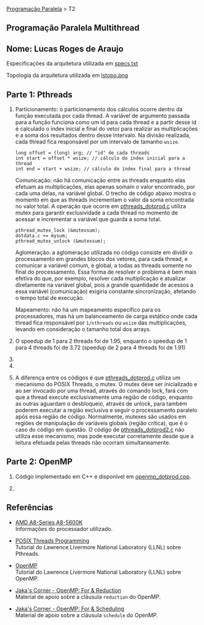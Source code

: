 [Programação Paralela](https://github.com/lucasroges/elc139-2019a) > T2

Programação Paralela Multithread
--------------------------------

Nome: Lucas Roges de Araujo
--------------------------------

Especificações da arquitetura utilizada em [specs.txt](https://github.com/lucasroges/elc139-2019a/blob/master/trabalhos/t2/specs.txt)

Topologia da arquitetura utilizada em [lstopo.png]()

## Parte 1: Pthreads

1. Particionamento: o particionamento dos cálculos ocorre dentro da função executada por cada thread. A variável de argumento passada para a função funciona como um id para cada thread e a partir desse id é calculado o índex inicial e final do vetor para realizar as multiplicações e a soma dos resultados dentro desse intervalo. Na divisão realizada, cada thread fica responsável por um intervalo de tamanho ```wsize```.
   ```
   long offset = (long) arg; // "id" de cada threads
   int start = offset * wsize; // cálculo do índex inicial para a thread
   int end = start + wsize; // cálculo do índex final para a thread
   ```

   Comunicação: não há comunicação entre as threads enquanto elas efetuam as multiplicações, elas apenas somam o valor encontrado, por cada uma delas, na variável global. O trecho de código abaixo mostra o momento em que as threads incrementam o valor da soma encontrada no valor total. A operação que ocorre em [pthreads_dotprod.c](pthreads_dotprod/pthreads_dotprod.c) utiliza mutex para garantir exclusividade a cada thread no momento de acessar e incrementar a variável que guarda a soma total.
   ```
   pthread_mutex_lock (&mutexsum);
   dotdata.c += mysum;
   pthread_mutex_unlock (&mutexsum);
   ```

   Aglomeração: a aglomeração utilizada no código consiste em dividir o processamento em grandes blocos dos vetores, para cada thread, e comunicar a variável comum, e global, a todas as threads somente no final do processamento. Essa forma de resolver o problema é bem mais efetiva do que, por exemplo, resolver cada multiplicação e atualizar diretamente na variável global, pois a grande quantidade de acessos a essa variável (comunicação) exigiria constante sincronização, afetando o tempo total de execução.

   Mapeamento: não há um mapeamento específico para os processadores, mas há um balanceamento de carga estático onde cada thread fica responsável por ```1/nthreads``` ou ```wsize``` das multiplicações, levando em consideração o tamanho total dos arrays.

2. O speedup de 1 para 2 threads foi de 1.95, enquanto o speedup de 1 para 4 threads foi de 3.72 (speedup de 2 para 4 threads foi de 1.91)

3. 

4. 

5. A diferença entre os códigos é que [pthreads_dotprod.c](pthreads_dotprod/pthreads_dotprod.c) utiliza um mecanismo do POSIX Threads, o mutex. O mutex deve ser inicializado e ao ser invocado por uma thread, através do comando lock, fará com que a thread execute exclusivamente uma região de código, enquanto as outras aguardam o desbloqueio, através de unlock, para também poderem executar a região exclusiva e seguir o processamento paralelo após essa região de código. Normalmente, mutexes são usados em regiões de manipulação de variáveis globais (região crítica), que é o caso do código em questão. O código de [pthreads_dotprod2.c](pthreads_dotprod/pthreads_dotprod2.c) não utiliza esse mecanismo, mas pode executar corretamente desde que a leitura efetuada pelas threads não ocorram simultaneamente.

## Parte 2: OpenMP

1. Código implementado em C++ e disponível em [openmp_dotprod.cpp](https://github.com/lucasroges/elc139-2019a/blob/master/trabalhos/t2/openmp/openmp\_dotprod.cpp).

2. 

## Referências

- [AMD A8-Series A8-5600K](http://www.cpu-world.com/CPUs/Bulldozer/AMD-A8-Series%20A8-5600K.html)  
  Informações do processador utilizado.

- [POSIX Threads Programming](https://computing.llnl.gov/tutorials/pthreads/)  
  Tutorial do Lawrence Livermore National Laboratory (LLNL) sobre Pthreads.

- [OpenMP](https://computing.llnl.gov/tutorials/openMP/)  
  Tutorial do Lawrence Livermore National Laboratory (LLNL) sobre OpenMP.

- [Jaka's Corner - OpenMP: For & Reduction](http://jakascorner.com/blog/2016/06/omp-for-reduction.html)  
  Material de apoio sobre a cláusula ```reduction``` do OpenMP.

- [Jaka's Corner - OpenMP: For & Scheduling](http://jakascorner.com/blog/2016/06/omp-for-scheduling.html)  
  Material de apoio sobre a cláusula ```schedule``` do OpenMP.